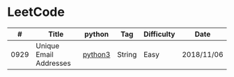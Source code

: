 # LeetCode

| # | Title | python | Tag | Difficulty | Date |
|---| ----- | -------- | ---------- | ---------- | ---------- |
|0929|Unique Email Addresses|[python3](./String/Unique_Email_Addresses.py)|String|Easy|2018/11/06
